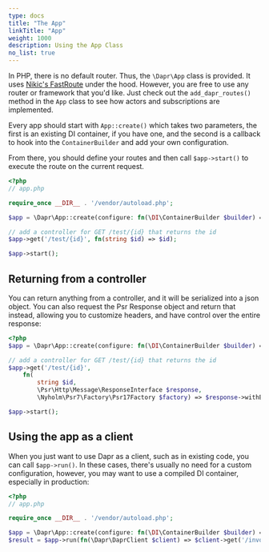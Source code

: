 ```yaml
---
type: docs
title: "The App"
linkTitle: "App"
weight: 1000
description: Using the App Class
no_list: true
---
```


In PHP, there is no default router. Thus, the `\Dapr\App` class is provided. It uses [Nikic's FastRoute](https://github.com/nikic/FastRoute) under the hood. However, you are free to use any router or framework that you'd like. Just check out the `add_dapr_routes()` method in the `App` class to see how actors and subscriptions are implemented.

Every app should start with `App::create()` which takes two parameters, the first is an existing DI container, if you have one, and the second is a callback to hook into the `ContainerBuilder` and add your own configuration.

From there, you should define your routes and then call `$app->start()` to execute the route on the current request.


```php
<?php
// app.php

require_once __DIR__ . '/vendor/autoload.php';

$app = \Dapr\App::create(configure: fn(\DI\ContainerBuilder $builder) => $builder->addDefinitions('config.php'));

// add a controller for GET /test/{id} that returns the id
$app->get('/test/{id}', fn(string $id) => $id);

$app->start();
```

## Returning from a controller

You can return anything from a controller, and it will be serialized into a json object. You can also request the Psr Response object and return that instead, allowing you to customize headers, and have control over the entire response:

```php
<?php
$app = \Dapr\App::create(configure: fn(\DI\ContainerBuilder $builder) => $builder->addDefinitions('config.php'));

// add a controller for GET /test/{id} that returns the id
$app->get('/test/{id}', 
    fn(
        string $id, 
        \Psr\Http\Message\ResponseInterface $response, 
        \Nyholm\Psr7\Factory\Psr17Factory $factory) => $response->withBody($factory->createStream($id)));

$app->start();
```

## Using the app as a client

When you just want to use Dapr as a client, such as in existing code, you can call `$app->run()`. In these cases, there's usually no need for a custom configuration, however, you may want to use a compiled DI container, especially in production:

```php
<?php
// app.php

require_once __DIR__ . '/vendor/autoload.php';

$app = \Dapr\App::create(configure: fn(\DI\ContainerBuilder $builder) => $builder->enableCompilation(__DIR__));
$result = $app->run(fn(\Dapr\DaprClient $client) => $client->get('/invoke/other-app/method/my-method'));
```
